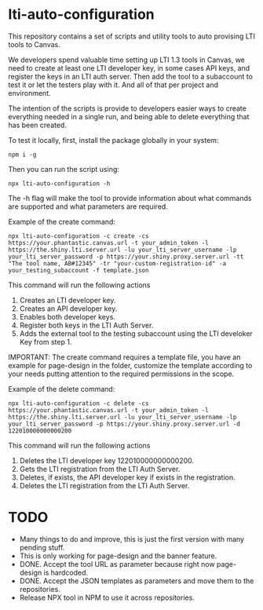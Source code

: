 # lti-auto-configuration
This repository contains a set of scripts and utility tools to auto provising LTI tools to Canvas.

We developers spend valuable time setting up LTI 1.3 tools in Canvas, we need to create at least one LTI developer key, in some cases API keys, and register the keys in an LTI auth server. Then add the tool to a subaccount to test it or let the testers play with it. And all of that per project and environment.

The intention of the scripts is provide to developers easier ways to create everything needed in a single run, and being able to delete everything that has been created.

To test it locally, first, install the package globally in your system:

```
npm i -g
```

Then you can run the script using:
```
npx lti-auto-configuration -h
```

The -h flag will make the tool to provide information about what commands are supported and what parameters are required.

Example of the create command:
```
npx lti-auto-configuration -c create -cs https://your.phantastic.canvas.url -t your_admin_token -l https://the.shiny.lti.server.url -lu your_lti_server_username -lp your_lti_server_password -p https://your.shiny.proxy.server.url -tt "The tool name, AB#12345" -tr "your-custom-registration-id" -a your_testing_subaccount -f template.json
```
This command will run the following actions
 1. Creates an LTI developer key.
 2. Creates an API developer key.
 3. Enables both developer keys.
 4. Register both keys in the LTI Auth Server.
 5. Adds the external tool to the testing subaccount using the LTI develoker Key from step 1.

IMPORTANT: The create command requires a template file, you have an example for page-design in the folder, customize the template according to your needs putting attention to the required permissions in the scope.

Example of the delete command:
```
npx lti-auto-configuration -c delete -cs https://your.phantastic.canvas.url -t your_admin_token -l https://the.shiny.lti.server.url -lu your_lti_server_username -lp your_lti_server_password -p https://your.shiny.proxy.server.url -d 122010000000000200
```
This command will run the following actions
 1. Deletes the LTI developer key 122010000000000200.
 2. Gets the LTI registration from the LTI Auth Server.
 3. Deletes, if exists, the API developer key if exists in the registration.
 4. Deletes the LTI registration from the LTI Auth Server.

# TODO
 - Many things to do and improve, this is just the first version with many pending stuff.
 - This is only working for page-design and the banner feature.
 - DONE. Accept the tool URL as parameter because right now page-design is hardcoded.
 - DONE. Accept the JSON templates as parameters and move them to the repositories.
 - Release NPX tool in NPM to use it across repositories.

